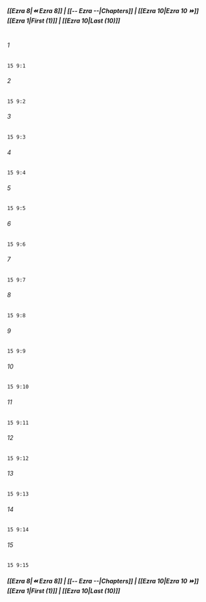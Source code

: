 
##### **[[Ezra 8|⏪ Ezra 8]] | [[-- Ezra --|Chapters]] | [[Ezra 10|Ezra 10 ⏩]]**<br>**[[Ezra 1|First (1)]] | [[Ezra 10|Last (10)]]**<br><br>

###### 1
``` verse
15 9:1
```
###### 2
``` verse
15 9:2
```
###### 3
``` verse
15 9:3
```
###### 4
``` verse
15 9:4
```
###### 5
``` verse
15 9:5
```
###### 6
``` verse
15 9:6
```
###### 7
``` verse
15 9:7
```
###### 8
``` verse
15 9:8
```
###### 9
``` verse
15 9:9
```
###### 10
``` verse
15 9:10
```
###### 11
``` verse
15 9:11
```
###### 12
``` verse
15 9:12
```
###### 13
``` verse
15 9:13
```
###### 14
``` verse
15 9:14
```
###### 15
``` verse
15 9:15
```

##### **[[Ezra 8|⏪ Ezra 8]] | [[-- Ezra --|Chapters]] | [[Ezra 10|Ezra 10 ⏩]]**<br>**[[Ezra 1|First (1)]] | [[Ezra 10|Last (10)]]**
